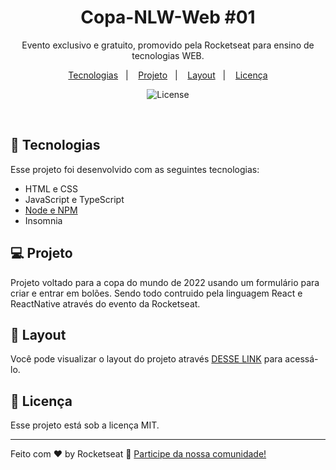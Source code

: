 <h1 align="center"> Copa-NLW-Web #01 </h1>

<p align="center">
Evento exclusivo e gratuito, promovido pela Rocketseat para ensino de tecnologias WEB.
</p>

<p align="center">
  <a href="#-tecnologias">Tecnologias</a>&nbsp;&nbsp;&nbsp;|&nbsp;&nbsp;&nbsp;
  <a href="#-projeto">Projeto</a>&nbsp;&nbsp;&nbsp;|&nbsp;&nbsp;&nbsp;
  <a href="#-layout">Layout</a>&nbsp;&nbsp;&nbsp;|&nbsp;&nbsp;&nbsp;
  <a href="#memo-licença">Licença</a>
</p>

<p align="center">
  <img alt="License" src="https://global-uploads.webflow.com/61d83a2ebb0ae01ab96e841a/6351c63edd508b15cad4cba4_OG-nlw-copa.jpg">
</p>

<br>

## 🚀 Tecnologias

Esse projeto foi desenvolvido com as seguintes tecnologias:

- HTML e CSS
- JavaScript e TypeScript
- [Node e NPM](https://nodejs.org/)
- Insomnia

## 💻 Projeto

Projeto voltado para a copa do mundo de 2022 usando um formulário para criar e entrar em bolões. Sendo todo contruido pela linguagem React e ReactNative através do evento da Rocketseat.

## 🔖 Layout

Você pode visualizar o layout do projeto através [DESSE LINK](https://www.figma.com/file/EYuelDViuhCBVS3Ss8LnxM/Bol%C3%A3o-da-Copa-(Community)?node-id=0%3A1) para acessá-lo.

## :memo: Licença

Esse projeto está sob a licença MIT.

---

Feito com ♥ by Rocketseat :wave: [Participe da nossa comunidade!](https://discord.gg/rocketseat)
